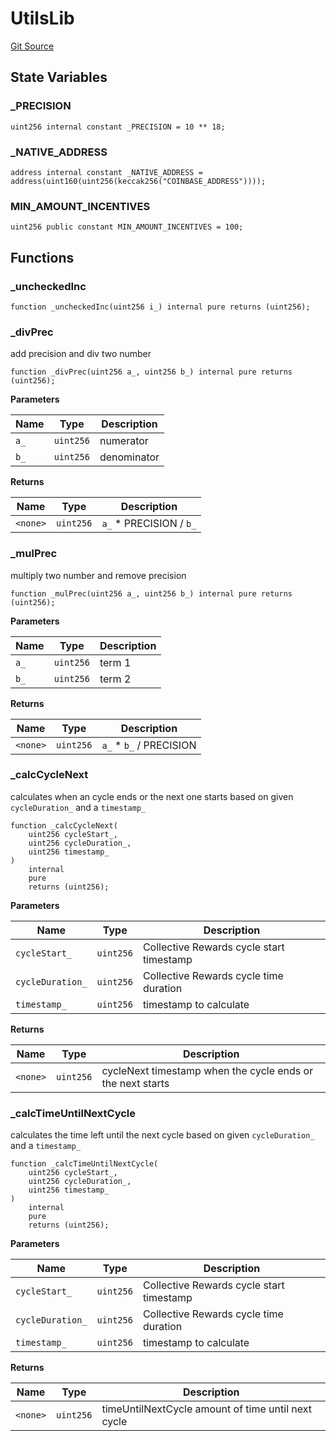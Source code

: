 # UtilsLib
[Git Source](https://github.com/RootstockCollective/collective-rewards-sc/blob/dddd380a18864fe36c9ec409abd3170e82ca6a46/src/libraries/UtilsLib.sol)


## State Variables
### _PRECISION

```solidity
uint256 internal constant _PRECISION = 10 ** 18;
```


### _NATIVE_ADDRESS

```solidity
address internal constant _NATIVE_ADDRESS = address(uint160(uint256(keccak256("COINBASE_ADDRESS"))));
```


### MIN_AMOUNT_INCENTIVES

```solidity
uint256 public constant MIN_AMOUNT_INCENTIVES = 100;
```


## Functions
### _uncheckedInc


```solidity
function _uncheckedInc(uint256 i_) internal pure returns (uint256);
```

### _divPrec

add precision and div two number


```solidity
function _divPrec(uint256 a_, uint256 b_) internal pure returns (uint256);
```
**Parameters**

|Name|Type|Description|
|----|----|-----------|
|`a_`|`uint256`|numerator|
|`b_`|`uint256`|denominator|

**Returns**

|Name|Type|Description|
|----|----|-----------|
|`<none>`|`uint256`|`a_` * PRECISION / `b_`|


### _mulPrec

multiply two number and remove precision


```solidity
function _mulPrec(uint256 a_, uint256 b_) internal pure returns (uint256);
```
**Parameters**

|Name|Type|Description|
|----|----|-----------|
|`a_`|`uint256`|term 1|
|`b_`|`uint256`|term 2|

**Returns**

|Name|Type|Description|
|----|----|-----------|
|`<none>`|`uint256`|`a_` * `b_` / PRECISION|


### _calcCycleNext

calculates when an cycle ends or the next one starts based on given `cycleDuration_` and a `timestamp_`


```solidity
function _calcCycleNext(
    uint256 cycleStart_,
    uint256 cycleDuration_,
    uint256 timestamp_
)
    internal
    pure
    returns (uint256);
```
**Parameters**

|Name|Type|Description|
|----|----|-----------|
|`cycleStart_`|`uint256`|Collective Rewards cycle start timestamp|
|`cycleDuration_`|`uint256`|Collective Rewards cycle time duration|
|`timestamp_`|`uint256`|timestamp to calculate|

**Returns**

|Name|Type|Description|
|----|----|-----------|
|`<none>`|`uint256`|cycleNext timestamp when the cycle ends or the next starts|


### _calcTimeUntilNextCycle

calculates the time left until the next cycle based on given `cycleDuration_` and a `timestamp_`


```solidity
function _calcTimeUntilNextCycle(
    uint256 cycleStart_,
    uint256 cycleDuration_,
    uint256 timestamp_
)
    internal
    pure
    returns (uint256);
```
**Parameters**

|Name|Type|Description|
|----|----|-----------|
|`cycleStart_`|`uint256`|Collective Rewards cycle start timestamp|
|`cycleDuration_`|`uint256`|Collective Rewards cycle time duration|
|`timestamp_`|`uint256`|timestamp to calculate|

**Returns**

|Name|Type|Description|
|----|----|-----------|
|`<none>`|`uint256`|timeUntilNextCycle amount of time until next cycle|


